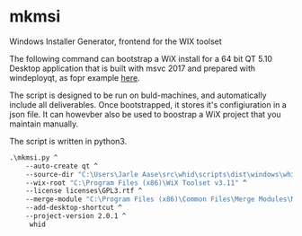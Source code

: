 # mkmsi
Windows Installer Generator, frontend for the WIX toolset

The following command can bootstrap a WiX install for a 64 bit QT 5.10 Desktop application that is built with msvc 2017 and prepared with windeployqt, as fopr example [here](https://github.com/jgaa/whid/blob/master/scripts/package-windows.bat).

The script is designed to be run on buld-machines, and automatically include all deliverables. Once bootstrapped, it stores it's configiuration in a json file. It can howevber also be used to boostrap a WiX project that you maintain manually.

The script is written in python3.

```cmd
.\mkmsi.py ^
    --auto-create qt ^
    --source-dir "C:\Users\Jarle Aase\src\whid\scripts\dist\windows\whid" ^
    --wix-root "C:\Program Files (x86)\WiX Toolset v3.11" ^
    --license licenses\GPL3.rtf ^
    --merge-module "C:\Program Files (x86)\Common Files\Merge Modules\Microsoft_VC140_CRT_x64.msm" ^
    --add-desktop-shortcut ^
    --project-version 2.0.1 ^
     whid
```
